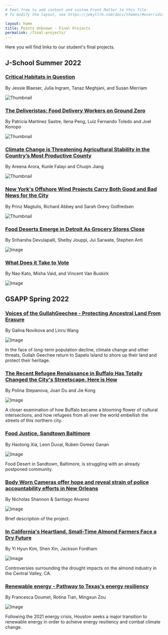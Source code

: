 ```yaml
---
# Feel free to add content and custom Front Matter to this file.
# To modify the layout, see https://jekyllrb.com/docs/themes/#overriding-theme-defaults

layout: home
title: Points Unknown - Final Projects
permalink: /final-projects/
---
```

Here you will find links to our student's final projects.

## J-School Summer 2022

### [Critical Habitats in Question](https://pointsunknown.nyc/final-projects/JSchool-Summer-2022/Climate-2/index.html)

By Jessie Blaeser, Julia Ingram, Tanaz Meghjani, and Susan Merriam

![Thumbnail](/assets/finalProjectImages/jschoolSummer2022/climate-2.png)

### [The Deliveristas: Food Delivery Workers on Ground Zero](https://pointsunknown.nyc/final-projects/JSchool-Summer-2022/Justice-2/index.html)

By Patricia Martínez Sastre, Ilena Peng, Luiz Fernando Toledo and Joel Konopo

![Thumbnail](/assets/finalProjectImages/jschoolSummer2022/justice-2.png)

### [Climate Change is Threatening Agricultural Stability in the Country’s Most Productive County](https://pointsunknown.nyc/final-projects/JSchool-Summer-2022/Climate/index.html)

By Areena Arora, Kunle Falayi and Chuqin Jiang

![Thumbnail](/assets/finalProjectImages/jschoolSummer2022/climate.png)

### [New York's Offshore Wind Projects Carry Both Good and Bad News for the City](https://pointsunknown.nyc/final-projects/JSchool-Summer-2022/Energy-2/index.html)

By Prinz Magtulis, Richard Abbey and Sarah Grevy Gotfredsen

![Thumbnail](/assets/finalProjectImages/jschoolSummer2022/energy-2.png)

### [Food Deserts Emerge in Detroit As Grocery Stores Close](https://pointsunknown.nyc/final-projects/JSchool-Summer-2022/Justice/index.html)

By Sriharsha Devulapalli, Shelby Jouppi, Jui Sarwate, Stephen Anti

![Image](/assets/finalProjectImages/jschoolSummer2022/justice.png)

### [What Does it Take to Vote](https://pointsunknown.nyc/final-projects/JSchool-Summer-2022/Voting/index.html)

By Nao Kato, Misha Vaid, and Vincent Van Buskirk

![Image](/assets/finalProjectImages/jschoolSummer2022/voting.png)

## GSAPP Spring 2022

### [Voices of the GullahGeechee - Protecting Ancestral Land From Erasure](https://pointsunknown.nyc/final-projects/GSAPP-Spring-2022/Migration-1/index.html)

By Galina Novikova and Linru Wang

![Image](/assets/finalProjectImages/gsappSpring2022/migration-1.png)

In the face of long-term population decline, climate change and other threats, Gullah Geechee return to Sapelo Island to shore up their land and protect their heritage.

### [The Recent Refugee Renaissance in Buffalo Has Totally Changed the City's Streetscape. Here is How](https://pointsunknown.nyc/final-projects/GSAPP-Spring-2022/Migration-2/index.html)

By Polina Stepanova, Joan Du and Jie Kong

![Image](/assets/finalProjectImages/gsappSpring2022/migration-2.png)

A closer examination of how Buffalo became a blooming flower of cultural intersections, and how refugees from all over the world embellish the streets of this northern city.

### [Food Justice, Sandtown Baltimore](https://pointsunknown.nyc/final-projects/GSAPP-Spring-2022/Justice-1/index.html)

By Haotong Xia, Leon Duval, Ruben Gomez Ganan

![Image](/assets/finalProjectImages/gsappSpring2022/justice-1.jpg)

Food Desert in Sandtown, Baltimore, is struggling with an already postponed community.

### [Body Worn Cameras offer hope and reveal strain of police accountability efforts in New Orleans](https://pointsunknown.nyc/final-projects/GSAPP-Spring-2022/Justice-2/index.html)

By Nicholas Shannon & Santiago Alvarez

![Image](/assets/finalProjectImages/gsappSpring2022/justice-2.png)

Brief description of the project.

### [In California's Heartland, Small-Time Almond Farmers Face a Dry Future](https://pointsunknown.nyc/final-projects/GSAPP-Spring-2022/Climate-Change/index.html)

By Yi Hyun Kim, Shen Xin, Jackson Fordham

![Image](/assets/finalProjectImages/gsappSpring2022/climate-change.png)

Controversies surrounding the drought impacts on the almond industry in the Central Valley, CA.

### [Renewable energy - Pathway to Texas's energy resiliency](https://pointsunknown.nyc/final-projects/GSAPP-Spring-2022/Energy/index.html)

By Francesca Doumet, Rotina Tian, Mingxun Zou

![Image](/assets/finalProjectImages/gsappSpring2022/energy.png)

Following the 2021 energy crisis, Houston seeks a major transition to renewable energy in order to achieve energy resiliency and combat climate change.
